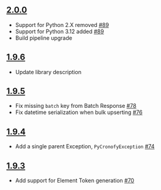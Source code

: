 ## [2.0.0]
* Support for Python 2.X removed [#89]
* Support for Python 3.12 added [#89]
* Build pipeline upgrade

## [1.9.6]
* Update library description

## [1.9.5]
* Fix missing `batch` key from Batch Response [#78]
* Fix datetime serialization when bulk upserting [#76]

## [1.9.4]
* Add a single parent Exception, `PyCronofyException` [#74]

## [1.9.3]
* Add support for Element Token generation [#70]

[2.0.0]: https://github.com/cronofy/pycronofy/releases/tag/2.0.0.rc1
[1.9.6]: https://github.com/cronofy/pycronofy/releases/tag/1.9.6
[1.9.5]: https://github.com/cronofy/pycronofy/releases/tag/1.9.5
[1.9.4]: https://github.com/cronofy/pycronofy/releases/tag/1.9.4
[1.9.3]: https://github.com/cronofy/pycronofy/releases/tag/1.9.3

[#89]: https://github.com/cronofy/pycronofy/pull/89
[#78]: https://github.com/cronofy/pycronofy/pull/78
[#76]: https://github.com/cronofy/pycronofy/pull/76
[#74]: https://github.com/cronofy/pycronofy/pull/74
[#70]: https://github.com/cronofy/pycronofy/pull/70
